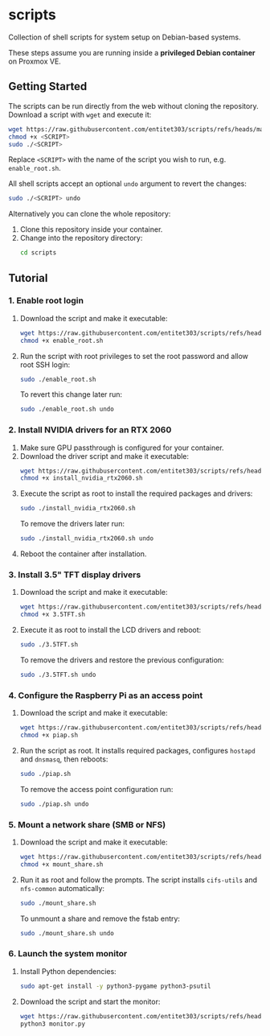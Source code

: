 # scripts

Collection of shell scripts for system setup on Debian-based systems.

These steps assume you are running inside a **privileged Debian container** on Proxmox VE.

## Getting Started

The scripts can be run directly from the web without cloning the repository. Download a script with `wget` and execute it:

```bash
wget https://raw.githubusercontent.com/entitet303/scripts/refs/heads/main/<SCRIPT> -O <SCRIPT>
chmod +x <SCRIPT>
sudo ./<SCRIPT>
```

Replace `<SCRIPT>` with the name of the script you wish to run, e.g. `enable_root.sh`.

All shell scripts accept an optional `undo` argument to revert the changes:

```bash
sudo ./<SCRIPT> undo
```

Alternatively you can clone the whole repository:

1. Clone this repository inside your container.
2. Change into the repository directory:
   ```bash
   cd scripts
   ```

## Tutorial

### 1. Enable root login

1. Download the script and make it executable:
   ```bash
   wget https://raw.githubusercontent.com/entitet303/scripts/refs/heads/main/enable_root.sh -O enable_root.sh
   chmod +x enable_root.sh
   ```
2. Run the script with root privileges to set the root password and allow root SSH login:
   ```bash
   sudo ./enable_root.sh
   ```
   To revert this change later run:
   ```bash
   sudo ./enable_root.sh undo
   ```

### 2. Install NVIDIA drivers for an RTX 2060

1. Make sure GPU passthrough is configured for your container.
2. Download the driver script and make it executable:
   ```bash
   wget https://raw.githubusercontent.com/entitet303/scripts/refs/heads/main/install_nvidia_rtx2060.sh -O install_nvidia_rtx2060.sh
   chmod +x install_nvidia_rtx2060.sh
   ```
3. Execute the script as root to install the required packages and drivers:
   ```bash
   sudo ./install_nvidia_rtx2060.sh
   ```
   To remove the drivers later run:
   ```bash
   sudo ./install_nvidia_rtx2060.sh undo
   ```
4. Reboot the container after installation.

### 3. Install 3.5" TFT display drivers

1. Download the script and make it executable:
   ```bash
   wget https://raw.githubusercontent.com/entitet303/scripts/refs/heads/main/3.5TFT.sh -O 3.5TFT.sh
   chmod +x 3.5TFT.sh
   ```
2. Execute it as root to install the LCD drivers and reboot:
   ```bash
   sudo ./3.5TFT.sh
   ```
   To remove the drivers and restore the previous configuration:
   ```bash
   sudo ./3.5TFT.sh undo
   ```

### 4. Configure the Raspberry Pi as an access point

1. Download the script and make it executable:
   ```bash
   wget https://raw.githubusercontent.com/entitet303/scripts/refs/heads/main/piap.sh -O piap.sh
   chmod +x piap.sh
   ```
2. Run the script as root. It installs required packages, configures `hostapd` and `dnsmasq`, then reboots:
   ```bash
   sudo ./piap.sh
   ```
   To remove the access point configuration run:
   ```bash
   sudo ./piap.sh undo
   ```

### 5. Mount a network share (SMB or NFS)

1. Download the script and make it executable:
   ```bash
   wget https://raw.githubusercontent.com/entitet303/scripts/refs/heads/main/mount_share.sh -O mount_share.sh
   chmod +x mount_share.sh
   ```
2. Run it as root and follow the prompts. The script installs `cifs-utils` and `nfs-common` automatically:
   ```bash
   sudo ./mount_share.sh
   ```
   To unmount a share and remove the fstab entry:
   ```bash
   sudo ./mount_share.sh undo
   ```

### 6. Launch the system monitor

1. Install Python dependencies:
   ```bash
   sudo apt-get install -y python3-pygame python3-psutil
   ```
2. Download the script and start the monitor:
   ```bash
   wget https://raw.githubusercontent.com/entitet303/scripts/refs/heads/main/monitor.py -O monitor.py
   python3 monitor.py
   ```
